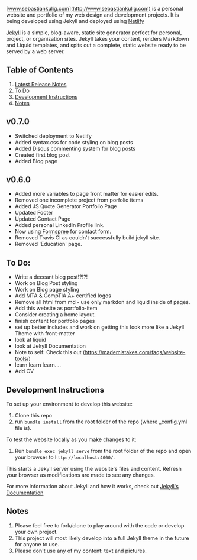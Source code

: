[www.sebastiankulig.com](http://www.sebastiankulig.com) is a personal website and portfolio of my web design and development projects. It is being developed using Jekyll and deployed using [Netlify](https://www.netlify.com)

[Jekyll](https://jekyllrb.com/) is a simple, blog-aware, static site generator perfect for personal, project, or organization sites. Jekyll takes your content, renders Markdown and Liquid templates, and spits out a complete, static website ready to be served by a web server. 

## Table of Contents

1. [Latest Release Notes](#v070)
2. [To Do](#to-do)
3. [Development Instructions](#development-instructions)
4. [Notes](#notes)

## v0.7.0
* Switched deployment to Netlify
* Added syntax.css for code styling on blog posts
* Added Disqus commenting system for blog posts
* Created first blog post
* Added Blog page

## v0.6.0
* Added more variables to page front matter for easier edits.
* Removed one incomplete project from porfolio items
* Added JS Quote Generator Portfolio Page
* Updated Footer
* Updated Contact Page
* Added personal LinkedIn Profile link.
* Now using [Formspree](https://www.formspree.io) for contact form.
* Removed Travis CI as couldn't successfully build jekyll site.
* Removed 'Education' page.

## To Do:
* Write a deceant blog post!?!?!
* Work on Blog Post styling
* Work on Blog page styling
* Add MTA & CompTIA A+ certified logos
* Remove all html from md - use only markdon and liquid inside of pages.
* Add this website as portfolio-item
* Consider creating a home layout.
* finish content for portfolio pages
* set up better includes and work on getting this look more like a Jekyll Theme with front-matter
* look at liquid
* look at Jekyll Documentation
* Note to self: Check this out (https://mademistakes.com/faqs/website-tools/)
* learn learn learn....
* Add CV

## Development Instructions

To set up your environment to develop this website:
1. Clone this repo
2. run `bundle install` from the root folder of the repo (where _config.yml file is).

To test the website locally as you make changes to it:
1. Run `bundle exec jekyll serve` from the root folder of the repo and open your browser to `http://localhost:4000/`. 

This starts a Jekyll server using the website's files and content. Refresh your browser as modifications are made to see any changes.

For more information about Jekyll and how it works, check out [Jekyll's Documentation](https://jekyllrb.com/)

## Notes
1. Please feel free to fork/clone to play around with the code or develop your own project.
2. This project will most likely develop into a full Jekyll theme in the future for anyone to use.
3. Please don't use any of my content: text and pictures.
